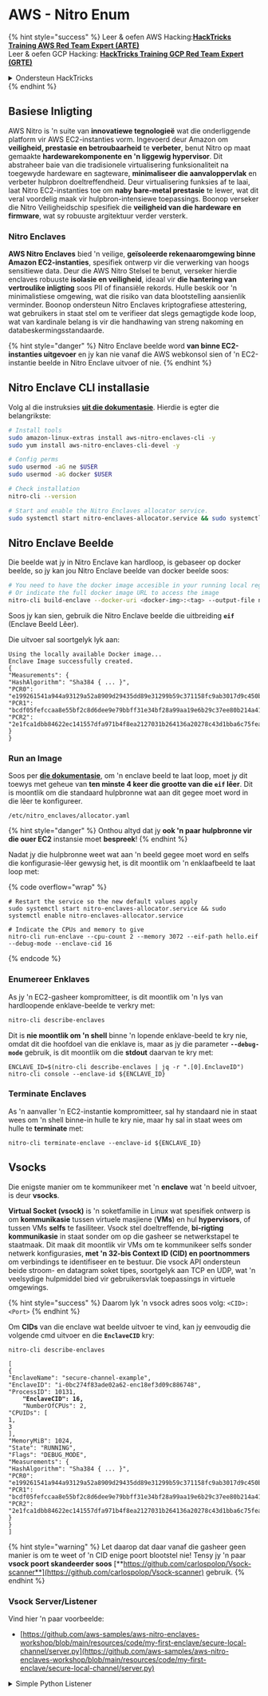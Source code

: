 # AWS - Nitro Enum

{% hint style="success" %}
Leer & oefen AWS Hacking:<img src="../../../../.gitbook/assets/image (1) (1).png" alt="" data-size="line">[**HackTricks Training AWS Red Team Expert (ARTE)**](https://training.hacktricks.xyz/courses/arte)<img src="../../../../.gitbook/assets/image (1) (1).png" alt="" data-size="line">\
Leer & oefen GCP Hacking: <img src="../../../../.gitbook/assets/image (2).png" alt="" data-size="line">[**HackTricks Training GCP Red Team Expert (GRTE)**<img src="../../../../.gitbook/assets/image (2).png" alt="" data-size="line">](https://training.hacktricks.xyz/courses/grte)

<details>

<summary>Ondersteun HackTricks</summary>

* Kyk na die [**subskripsie planne**](https://github.com/sponsors/carlospolop)!
* **Sluit aan by die** 💬 [**Discord groep**](https://discord.gg/hRep4RUj7f) of die [**telegram groep**](https://t.me/peass) of **volg** ons op **Twitter** 🐦 [**@hacktricks\_live**](https://twitter.com/hacktricks\_live)**.**
* **Deel hacking truuks deur PRs in te dien na die** [**HackTricks**](https://github.com/carlospolop/hacktricks) en [**HackTricks Cloud**](https://github.com/carlospolop/hacktricks-cloud) github repos.

</details>
{% endhint %}

## Basiese Inligting

AWS Nitro is 'n suite van **innovatiewe tegnologieë** wat die onderliggende platform vir AWS EC2-instanties vorm. Ingevoerd deur Amazon om **veiligheid, prestasie en betroubaarheid** te **verbeter**, benut Nitro op maat gemaakte **hardewarekomponente en 'n liggewig hypervisor**. Dit abstraheer baie van die tradisionele virtualisering funksionaliteit na toegewyde hardeware en sagteware, **minimaliseer die aanvaloppervlak** en verbeter hulpbron doeltreffendheid. Deur virtualisering funksies af te laai, laat Nitro EC2-instanties toe om **naby bare-metal prestasie** te lewer, wat dit veral voordelig maak vir hulpbron-intensiewe toepassings. Boonop verseker die Nitro Veiligheidschip spesifiek die **veiligheid van die hardeware en firmware**, wat sy robuuste argitektuur verder versterk.

### Nitro Enclaves

**AWS Nitro Enclaves** bied 'n veilige, **geïsoleerde rekenaaromgewing binne Amazon EC2-instanties**, spesifiek ontwerp vir die verwerking van hoogs sensitiewe data. Deur die AWS Nitro Stelsel te benut, verseker hierdie enclaves robuuste **isolasie en veiligheid**, ideaal vir **die hantering van vertroulike inligting** soos PII of finansiële rekords. Hulle beskik oor 'n minimalistiese omgewing, wat die risiko van data blootstelling aansienlik verminder. Boonop ondersteun Nitro Enclaves kriptografiese attestering, wat gebruikers in staat stel om te verifieer dat slegs gemagtigde kode loop, wat van kardinale belang is vir die handhawing van streng nakoming en databeskermingsstandaarde.

{% hint style="danger" %}
Nitro Enclave beelde word **van binne EC2-instanties uitgevoer** en jy kan nie vanaf die AWS webkonsol sien of 'n EC2-instantie beelde in Nitro Enclave uitvoer of nie.
{% endhint %}

## Nitro Enclave CLI installasie

Volg al die instruksies [**uit die dokumentasie**](https://catalog.us-east-1.prod.workshops.aws/event/dashboard/en-US/workshop/1-my-first-enclave/1-1-nitro-enclaves-cli#run-connect-and-terminate-the-enclave). Hierdie is egter die belangrikste:
```bash
# Install tools
sudo amazon-linux-extras install aws-nitro-enclaves-cli -y
sudo yum install aws-nitro-enclaves-cli-devel -y

# Config perms
sudo usermod -aG ne $USER
sudo usermod -aG docker $USER

# Check installation
nitro-cli --version

# Start and enable the Nitro Enclaves allocator service.
sudo systemctl start nitro-enclaves-allocator.service && sudo systemctl enable nitro-enclaves-allocator.service
```
## Nitro Enclave Beelde

Die beelde wat jy in Nitro Enclave kan hardloop, is gebaseer op docker beelde, so jy kan jou Nitro Enclave beelde van docker beelde soos:
```bash
# You need to have the docker image accesible in your running local registry
# Or indicate the full docker image URL to access the image
nitro-cli build-enclave --docker-uri <docker-img>:<tag> --output-file nitro-img.eif
```
Soos jy kan sien, gebruik die Nitro Enclave beelde die uitbreiding **`eif`** (Enclave Beeld Lêer).

Die uitvoer sal soortgelyk lyk aan:
```
Using the locally available Docker image...
Enclave Image successfully created.
{
"Measurements": {
"HashAlgorithm": "Sha384 { ... }",
"PCR0": "e199261541a944a93129a52a8909d29435dd89e31299b59c371158fc9ab3017d9c450b0a580a487e330b4ac691943284",
"PCR1": "bcdf05fefccaa8e55bf2c8d6dee9e79bbff31e34bf28a99aa19e6b29c37ee80b214a414b7607236edf26fcb78654e63f",
"PCR2": "2e1fca1dbb84622ec141557dfa971b4f8ea2127031b264136a20278c43d1bba6c75fea286cd4de9f00450b6a8db0e6d3"
}
}
```
### Run an Image

Soos per [**die dokumentasie**](https://catalog.us-east-1.prod.workshops.aws/event/dashboard/en-US/workshop/1-my-first-enclave/1-1-nitro-enclaves-cli#run-connect-and-terminate-the-enclave), om 'n enclave beeld te laat loop, moet jy dit toewys met geheue van **ten minste 4 keer die grootte van die `eif` lêer**. Dit is moontlik om die standaard hulpbronne wat aan dit gegee moet word in die lêer te konfigureer.
```shell
/etc/nitro_enclaves/allocator.yaml
```
{% hint style="danger" %}
Onthou altyd dat jy **ook 'n paar hulpbronne vir die ouer EC2** instansie moet **bespreek**!
{% endhint %}

Nadat jy die hulpbronne weet wat aan 'n beeld gegee moet word en selfs die konfigurasie-lêer gewysig het, is dit moontlik om 'n enklaafbeeld te laat loop met:

{% code overflow="wrap" %}
```shell
# Restart the service so the new default values apply
sudo systemctl start nitro-enclaves-allocator.service && sudo systemctl enable nitro-enclaves-allocator.service

# Indicate the CPUs and memory to give
nitro-cli run-enclave --cpu-count 2 --memory 3072 --eif-path hello.eif --debug-mode --enclave-cid 16
```
{% endcode %}

### Enumereer Enklaves

As jy 'n EC2-gasheer kompromitteer, is dit moontlik om 'n lys van hardloopende enklave-beelde te verkry met:
```bash
nitro-cli describe-enclaves
```
Dit is **nie moontlik om 'n shell** binne 'n lopende enklave-beeld te kry nie, omdat dit die hoofdoel van die enklave is, maar as jy die parameter **`--debug-mode`** gebruik, is dit moontlik om die **stdout** daarvan te kry met:
```shell
ENCLAVE_ID=$(nitro-cli describe-enclaves | jq -r ".[0].EnclaveID")
nitro-cli console --enclave-id ${ENCLAVE_ID}
```
### Terminate Enclaves

As 'n aanvaller 'n EC2-instantie kompromitteer, sal hy standaard nie in staat wees om 'n shell binne-in hulle te kry nie, maar hy sal in staat wees om hulle te **terminate** met:
```shell
nitro-cli terminate-enclave --enclave-id ${ENCLAVE_ID}
```
## Vsocks

Die enigste manier om te kommunikeer met 'n **enclave** wat 'n beeld uitvoer, is deur **vsocks**.

**Virtual Socket (vsock)** is 'n soketfamilie in Linux wat spesifiek ontwerp is om **kommunikasie** tussen virtuele masjiene (**VMs**) en hul **hypervisors**, of tussen VMs **selfs** te fasiliteer. Vsock stel doeltreffende, **bi-rigting kommunikasie** in staat sonder om op die gasheer se netwerkstapel te staatmaak. Dit maak dit moontlik vir VMs om te kommunikeer selfs sonder netwerk konfigurasies, **met 'n 32-bis Context ID (CID) en poortnommers** om verbindings te identifiseer en te bestuur. Die vsock API ondersteun beide stroom- en datagram soket tipes, soortgelyk aan TCP en UDP, wat 'n veelsydige hulpmiddel bied vir gebruikersvlak toepassings in virtuele omgewings.

{% hint style="success" %}
Daarom lyk 'n vsock adres soos volg: `<CID>:<Port>`
{% endhint %}

Om **CIDs** van die enclave wat beelde uitvoer te vind, kan jy eenvoudig die volgende cmd uitvoer en die **`EnclaveCID`** kry:

<pre class="language-bash"><code class="lang-bash">nitro-cli describe-enclaves

[
{
"EnclaveName": "secure-channel-example",
"EnclaveID": "i-0bc274f83ade02a62-enc18ef3d09c886748",
"ProcessID": 10131,
<strong>    "EnclaveCID": 16,
</strong>    "NumberOfCPUs": 2,
"CPUIDs": [
1,
3
],
"MemoryMiB": 1024,
"State": "RUNNING",
"Flags": "DEBUG_MODE",
"Measurements": {
"HashAlgorithm": "Sha384 { ... }",
"PCR0": "e199261541a944a93129a52a8909d29435dd89e31299b59c371158fc9ab3017d9c450b0a580a487e330b4ac691943284",
"PCR1": "bcdf05fefccaa8e55bf2c8d6dee9e79bbff31e34bf28a99aa19e6b29c37ee80b214a414b7607236edf26fcb78654e63f",
"PCR2": "2e1fca1dbb84622ec141557dfa971b4f8ea2127031b264136a20278c43d1bba6c75fea286cd4de9f00450b6a8db0e6d3"
}
}
]
</code></pre>

{% hint style="warning" %}
Let daarop dat daar vanaf die gasheer geen manier is om te weet of 'n CID enige poort blootstel nie! Tensy jy 'n paar **vsock poort skandeerder soos** [**https://github.com/carlospolop/Vsock-scanner**](https://github.com/carlospolop/Vsock-scanner) gebruik.
{% endhint %}

### Vsock Server/Listener

Vind hier 'n paar voorbeelde:

* [https://github.com/aws-samples/aws-nitro-enclaves-workshop/blob/main/resources/code/my-first-enclave/secure-local-channel/server.py](https://github.com/aws-samples/aws-nitro-enclaves-workshop/blob/main/resources/code/my-first-enclave/secure-local-channel/server.py)

<details>

<summary>Simple Python Listener</summary>
```python
#!/usr/bin/env python3

# From
https://medium.com/@F.DL/understanding-vsock-684016cf0eb0

import socket

CID = socket.VMADDR_CID_HOST
PORT = 9999

s = socket.socket(socket.AF_VSOCK, socket.SOCK_STREAM)
s.bind((CID, PORT))
s.listen()
(conn, (remote_cid, remote_port)) = s.accept()

print(f"Connection opened by cid={remote_cid} port={remote_port}")

while True:
buf = conn.recv(64)
if not buf:
break

print(f"Received bytes: {buf}")
```
</details>
```bash
# Using socat
socat VSOCK-LISTEN:<port>,fork EXEC:"echo Hello from server!"
```
### Vsock Kliënt

Voorbeelde:

* [https://github.com/aws-samples/aws-nitro-enclaves-workshop/blob/main/resources/code/my-first-enclave/secure-local-channel/client.py](https://github.com/aws-samples/aws-nitro-enclaves-workshop/blob/main/resources/code/my-first-enclave/secure-local-channel/client.py)

<details>

<summary>Simpele Python Kliënt</summary>
```python
#!/usr/bin/env python3

#From https://medium.com/@F.DL/understanding-vsock-684016cf0eb0

import socket

CID = socket.VMADDR_CID_HOST
PORT = 9999

s = socket.socket(socket.AF_VSOCK, socket.SOCK_STREAM)
s.connect((CID, PORT))
s.sendall(b"Hello, world!")
s.close()
```
</details>
```bash
# Using socat
echo "Hello, vsock!" | socat - VSOCK-CONNECT:3:5000
```
### Vsock Proxy

Die hulpmiddel vsock-proxy stel jou in staat om 'n vsock-proxy met 'n ander adres te proxy, byvoorbeeld:
```bash
vsock-proxy 8001 ip-ranges.amazonaws.com 443 --config your-vsock-proxy.yaml
```
Dit sal die **lokale poort 8001 in vsock** na `ip-ranges.amazonaws.com:443` stuur en die lêer **`your-vsock-proxy.yaml`** mag hierdie inhoud hê wat toegang tot `ip-ranges.amazonaws.com:443` toelaat:
```yaml
allowlist:
- {address: ip-ranges.amazonaws.com, port: 443}
```
Dit is moontlik om die vsock adresse (**`<CID>:<Port>`**) wat deur die EC2-gasheer gebruik word te sien met (let op die `3:8001`, 3 is die CID en 8001 die poort): 

{% code overflow="wrap" %}
```bash
sudo ss -l -p -n | grep v_str
v_str LISTEN 0      0                                                                              3:8001                   *:*     users:(("vsock-proxy",pid=9458,fd=3))
```
{% endcode %}

## Nitro Enclave Atestation & KMS

Die Nitro Enclaves SDK laat 'n enclave toe om 'n **kriptografies geskrewe atestering dokument** van die Nitro **Hypervisor** aan te vra, wat **unieke metings** spesifiek vir daardie enclave insluit. Hierdie metings, wat **hashes en platform konfigurasie registre (PCRs)** insluit, word tydens die atestering proses gebruik om die **identiteit van die enclave te bewys** en **vertroue met eksterne dienste te bou**. Die atestering dokument bevat tipies waardes soos PCR0, PCR1, en PCR2, wat jy voorheen teëgekom het toe jy 'n enclave EIF gebou en gestoor het.

Van die [**docs**](https://catalog.us-east-1.prod.workshops.aws/event/dashboard/en-US/workshop/1-my-first-enclave/1-3-cryptographic-attestation#a-unique-feature-on-nitro-enclaves), is dit die PCR waardes:

<table><thead><tr><th width="97">PCR</th><th width="221">Hash van ...</th><th>Beskrywing</th></tr></thead><tbody><tr><td>PCR0</td><td>Enclave beeld lêer</td><td>‘n Aaneengeskakelde meting van die inhoud van die beeld lêer, sonder die afdeling data.</td></tr><tr><td>PCR1</td><td>Linux kern en bootstrap</td><td>‘n Aaneengeskakelde meting van die kern en boot ramfs data.</td></tr><tr><td>PCR2</td><td>Toepassing</td><td>‘n Aaneengeskakelde, in-volgorde meting van die gebruiker toepassings, sonder die boot ramfs.</td></tr><tr><td>PCR3</td><td>IAM rol toegeken aan die ouer instansie</td><td>‘n Aaneengeskakelde meting van die IAM rol toegeken aan die ouer instansie. Verseker dat die atestering proses slegs slaag wanneer die ouer instansie die korrekte IAM rol het.</td></tr><tr><td>PCR4</td><td>Instansie ID van die ouer instansie</td><td>‘n Aaneengeskakelde meting van die ID van die ouer instansie. Verseker dat die atestering proses slegs slaag wanneer die ouer instansie 'n spesifieke instansie ID het.</td></tr><tr><td>PCR8</td><td>Enclave beeld lêer onderteken sertifikaat</td><td>‘n Meting van die onderteken sertifikaat gespesifiseer vir die enclave beeld lêer. Verseker dat die atestering proses slegs slaag wanneer die enclave vanaf 'n enclave beeld lêer onderteken deur 'n spesifieke sertifikaat geboot is.</td></tr></tbody></table>

Jy kan **kripto-grafiese atestering** in jou toepassings integreer en gebruik maak van voorafgeboude integrasies met dienste soos **AWS KMS**. AWS KMS kan **enclave atesterings valideer** en bied atestering-gebaseerde voorwaardesleutels (`kms:RecipientAttestation:ImageSha384` en `kms:RecipientAttestation:PCR`) in sy sleutelsbeleid. Hierdie beleid verseker dat AWS KMS operasies met die KMS sleutel **slegs toelaat as die enclave se atestering dokument geldig is** en aan die **gespesifiseerde voorwaardes** voldoen.

{% hint style="success" %}
Let daarop dat Enclaves in debug (--debug) modus atestering dokumente genereer met PCRs wat uit nulles bestaan (`000000000000000000000000000000000000000000000000`). Daarom sal KMS beleid wat hierdie waardes nagaan misluk.
{% endhint %}

### PCR Bypass

Van 'n aanvaller se perspektief, let daarop dat sommige PCRs toelaat om sekere dele of die hele enclave beeld te wysig en steeds geldig te wees (byvoorbeeld PCR4 kyk slegs na die ID van die ouer instansie, so om enige enclave beeld in daardie EC2 te loop sal toelaat om aan hierdie potensiële PCR vereiste te voldoen).

Daarom mag 'n aanvaller wat die EC2 instansie kompromitteer in staat wees om ander enclave beelde te loop om hierdie beskermings te omseil.

Die navorsing oor hoe om nuwe beelde te wysig/te skep om elke beskerming te omseil (veral die nie so voor die hand liggende) is steeds TODO.

## References

* [https://medium.com/@F.DL/understanding-vsock-684016cf0eb0](https://medium.com/@F.DL/understanding-vsock-684016cf0eb0)
* Alle dele van die Nitro tutoriaal van AWS: [https://catalog.us-east-1.prod.workshops.aws/event/dashboard/en-US/workshop/1-my-first-enclave/1-1-nitro-enclaves-cli](https://catalog.us-east-1.prod.workshops.aws/event/dashboard/en-US/workshop/1-my-first-enclave/1-1-nitro-enclaves-cli)

{% hint style="success" %}
Leer & oefen AWS Hacking:<img src="../../../../.gitbook/assets/image (1) (1).png" alt="" data-size="line">[**HackTricks Training AWS Red Team Expert (ARTE)**](https://training.hacktricks.xyz/courses/arte)<img src="../../../../.gitbook/assets/image (1) (1).png" alt="" data-size="line">\
Leer & oefen GCP Hacking: <img src="../../../../.gitbook/assets/image (2).png" alt="" data-size="line">[**HackTricks Training GCP Red Team Expert (GRTE)**<img src="../../../../.gitbook/assets/image (2).png" alt="" data-size="line">](https://training.hacktricks.xyz/courses/grte)

<details>

<summary>Support HackTricks</summary>

* Check die [**subscription plans**](https://github.com/sponsors/carlospolop)!
* **Join die** 💬 [**Discord groep**](https://discord.gg/hRep4RUj7f) of die [**telegram groep**](https://t.me/peass) of **volg** ons op **Twitter** 🐦 [**@hacktricks\_live**](https://twitter.com/hacktricks\_live)**.**
* **Deel hacking truuks deur PRs in te dien na die** [**HackTricks**](https://github.com/carlospolop/hacktricks) en [**HackTricks Cloud**](https://github.com/carlospolop/hacktricks-cloud) github repos.

</details>
{% endhint %}
